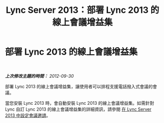﻿---
title: Lync Server 2013：部署 Lync 2013 的線上會議增益集
TOCTitle: 部署 Lync 2013 的線上會議增益集
ms:assetid: ce8608f6-71d4-46f1-b101-50f163916d52
ms:mtpsurl: https://technet.microsoft.com/zh-tw/library/Gg398873(v=OCS.15)
ms:contentKeyID: 49292356
ms.date: 08/24/2015
mtps_version: v=OCS.15
ms.translationtype: HT
---

# 部署 Lync 2013 的線上會議增益集

 

_**上次修改主題的時間：** 2012-09-30_

部署 Lync 2013 的線上會議增益集，讓使用者可以排程支援電話撥入式會議的會議。

當您安裝 Lync 2013 時，會自動安裝 Lync 2013 的線上會議增益集。如需針對 Lync 自訂 Lync 2013 的線上會議增益集的詳細資訊，請參閱 [在 Lync Server 2013 中設定會議邀請](lync-server-2013-configuring-the-meeting-invitation.md)。

